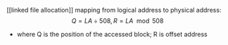 [[linked file allocation]] mapping from logical address to physical address:
$$Q = LA \div 508, R = LA \mod 508$$
- where Q is the position of the accessed block; R is offset address